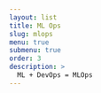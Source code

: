 ```yaml
---
layout: list
title: ML Ops
slug: mlops
menu: true
submenu: true
order: 3
description: >
  ML + DevOps = MLOps
---
```

